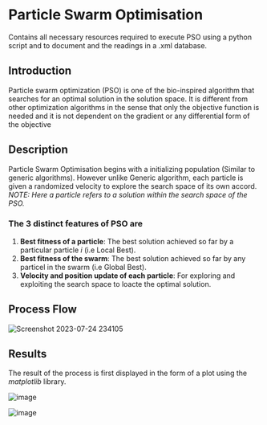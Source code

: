 # Particle Swarm Optimisation
Contains all necessary resources required to execute PSO using a python script and to document and the readings in a .xml database.

## Introduction
Particle swarm optimization (PSO) is one of the bio-inspired algorithm that searches for an optimal solution in the solution space. It is different from other optimization algorithms in the sense that only the objective function is needed and it is not dependent on the gradient or any differential form of the objective

## Description

Particle Swarm Optimisation begins with a initializing population (Similar to generic algorithms).
However unlike Generic algorithm, each particle is given a randomized velocity to explore the search space of its own accord.
_NOTE: Here a particle refers to a solution within the search space of the PSO._

### The 3 distinct features of PSO are
1. **Best fitness of a particle**: The best solution achieved so far by a particular particle _i_ (i.e Local Best).
2. **Best fitness of the swarm**: The best solution achieved so far by any particel in the swarm (i.e Global Best).
3. **Velocity and position update of each particle**: For exploring and exploiting the search space to loacte the optimal solution.

## Process Flow

![Screenshot 2023-07-24 234105](https://github.com/NakulSK221B/Particle-Swarm-Optimisation/assets/95758559/be035f8b-403f-42b9-b0ad-5bcf04d07c52)

## Results
The result of the process is first displayed in the form of a plot using the _matplotlib_ library.

![image](https://github.com/NakulSK221B/Particle-Swarm-Optimisation/assets/95758559/51629105-eae8-406c-a8dc-774106cb601c)


![image](https://github.com/NakulSK221B/Particle-Swarm-Optimisation/assets/95758559/48e85e2c-f430-4ed7-a9a8-2d5cc711853a)


